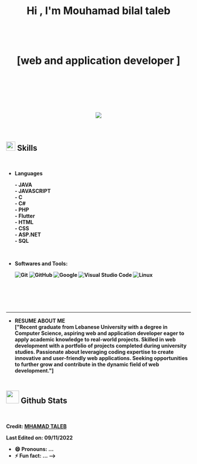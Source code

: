 
<h1 align="center"><b>    Hi , I'm Mouhamad bilal taleb </b>



<br>

<br>
<br><br>
 [web and application developer ]


<br><br>

<img src="https://user-images.githubusercontent.com/73097560/115834477-dbab4500-a447-11eb-908a-139a6edaec5c.gif"><br><br>

## <img src="https://media2.giphy.com/media/QssGEmpkyEOhBCb7e1/giphy.gif?cid=ecf05e47a0n3gi1bfqntqmob8g9aid1oyj2wr3ds3mg700bl&rid=giphy.gif" width ="25"><b> Skills</b>
<br>

<p align="center">

- **Languages**
    
    <b>- JAVA</b><br>
    <b>- JAVASCRIPT</b><br>
    <b>- C</b><br>
    <b>- C#</b><br>
    <b>- PHP</b><br>
    <b>- Flutter</b><br>
    <b>- HTML<b><br>
    <b>- CSS<b><br>
    <b>- ASP.NET<b><br>
    <b>- SQL<b><br>

   
    
<br>   
    


- **Softwares and Tools**:

    ![Git](https://img.shields.io/badge/git-%23F05033.svg?style=for-the-badge&logo=git&logoColor=white)
    ![GitHub](https://img.shields.io/badge/github-%23121011.svg?style=for-the-badge&logo=github&logoColor=white)
    ![Google](https://img.shields.io/badge/google-%234285F4.svg?style=for-the-badge&logo=google&logoColor=white)
    ![Visual Studio Code](https://img.shields.io/badge/Visual%20Studio%20Code-0078d7.svg?style=for-the-badge&logo=visual-studio-code&logoColor=white)
    ![Linux](https://img.shields.io/badge/Linux-FCC624?style=for-the-badge&logo=linux&logoColor=black) 

<br>


    

</p>

<br>
<br>

-----


- **RESUME ABOUT ME**<br>
["Recent graduate from Lebanese University with a degree in Computer Science, aspiring web and application developer eager to apply academic knowledge to real-world projects. Skilled in web development with a portfolio of projects completed during university studies. Passionate about leveraging coding expertise to create innovative and user-friendly web applications. Seeking opportunities to further grow and contribute in the dynamic field of web development."]
<br><br>
## <img src="https://media.giphy.com/media/iY8CRBdQXODJSCERIr/giphy.gif" width="35"><b> Github Stats </b>
<br>

<div align="center">



</a>
</div>



Credit: [MHAMAD TALEB ](https://github.com/talebmhamad)

Last Edited on: 09/11/2022
- 😄 Pronouns: ...
- ⚡ Fun fact: ...
-->
